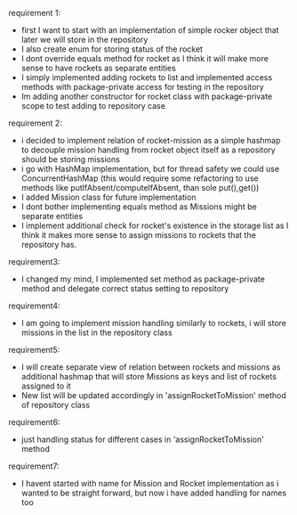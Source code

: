 requirement 1:
 - first I want to start with an implementation of simple rocker object that later we will store in the repository
 - I also create enum for storing status of the rocket
 - I dont override equals method for rocket as I think it will make more sense to have rockets as separate entities
 - I simply implemented adding rockets to list and implemented access methods with package-private access for testing in the repository
 - Im adding another constructor for rocket class with package-private scope to test adding to repository case

requirement 2:
 - i decided to implement relation of rocket-mission as a simple hashmap to decouple mission handling from rocket object itself as a repository should be storing missions
 - i go with HashMap implementation, but for thread safety we could use ConcurrentHashMap (this would require some refactoring to use methods like putIfAbsent/computeIfAbsent, than sole put(),get())
 - I added Mission class for future implementation
 - I dont bother implementing equals method as Missions might be separate entities
 - I implement additional check for rocket's existence in the storage list as I think it makes more sense to assign missions to rockets that the repository has.

requirement3:
 - I changed my mind, I implemented set method as package-private method and delegate correct status setting to repository

requirement4:
 - I am going to implement mission handling similarly to rockets, i will store missions in the list in the repository class

requirement5:
 - I will create separate view of relation between rockets and missions as additional hashmap that will store Missions as keys and list of rockets assigned to it
 - New list will be updated accordingly in 'assignRocketToMission' method of repository class

requirement6:
 - just handling status for different cases in 'assignRocketToMission' method

requirement7:
 - I havent started with name for Mission and Rocket implementation as i wanted to be straight forward, but now i have added handling for names too

